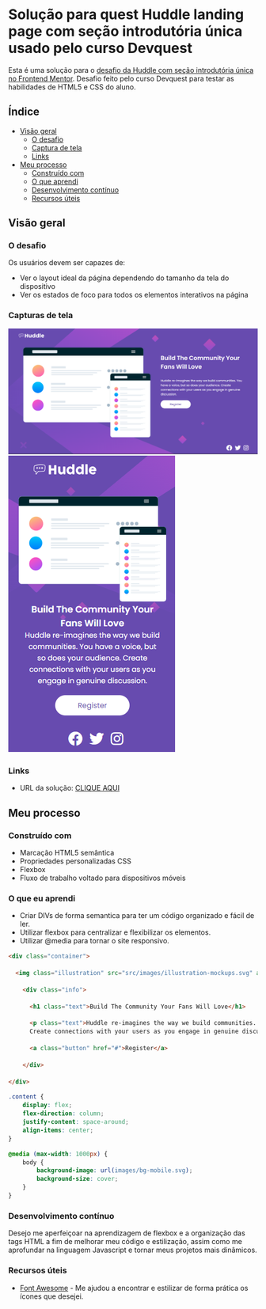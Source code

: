 # Solução para quest Huddle landing page com seção introdutória única usado pelo curso Devquest


Esta é uma solução para o [desafio da Huddle com seção introdutória única no Frontend Mentor](https://www.frontendmentor.io/challenges/huddle-landing-page-with-a-single-introductory-section-B_2Wvxgi0). Desafio feito pelo curso Devquest para testar as habilidades de HTML5 e CSS do aluno.

## Índice

- [Visão geral](#visão-geral)
   - [O desafio](#o-desafio)
   - [Captura de tela](#captura-de-tela)
   - [Links](#links)
- [Meu processo](#meu-processo)
   - [Construído com](#construído-com)
   - [O que aprendi](#o-que-aprendi)
   - [Desenvolvimento contínuo](#desenvolvimento-contínuo)
   - [Recursos úteis](#useful-resources)

## Visão geral

### O desafio

Os usuários devem ser capazes de:

- Ver o layout ideal da página dependendo do tamanho da tela do dispositivo
- Ver os estados de foco para todos os elementos interativos na página

### Capturas de tela

![](src/images/Captura-de-tela-desktop.png)
![](src/images/Captura-de-tela-mobile.png)

### Links

- URL da solução: [CLIQUE AQUI](https://lucas-madeira78.github.io/Projetos-e-quests/)

## Meu processo

### Construído com

- Marcação HTML5 semântica
- Propriedades personalizadas CSS
- Flexbox
- Fluxo de trabalho voltado para dispositivos móveis

### O que eu aprendi

* Criar DIVs de forma semantica para ter um código organizado e fácil de ler.
* Utilizar flexbox para centralizar e flexibilizar os elementos.
* Utilizar @media para tornar o site responsivo.

```html
<div class="container">

  <img class="illustration" src="src/images/illustration-mockups.svg" alt="illustration">

    <div class="info">

      <h1 class="text">Build The Community Your Fans Will Love</h1>

      <p class="text">Huddle re-imagines the way we build communities. You have a voice, but so does your audience. 
      Create connections with your users as you engage in genuine discussion.</p>

      <a class="button" href="#">Register</a>
      
    </div>

</div>
```
```css
.content {
    display: flex;
    flex-direction: column;
    justify-content: space-around;
    align-items: center;
}
```
```css
@media (max-width: 1000px) {
    body {
        background-image: url(images/bg-mobile.svg);
        background-size: cover;
    }
}
```

### Desenvolvimento contínuo

Desejo me aperfeiçoar na aprendizagem de flexbox e a organização das tags HTML a fim de melhorar meu código e estilização, assim como me aprofundar na linguagem Javascript e tornar meus projetos mais dinâmicos.

### Recursos úteis

- [Font Awesome](https://fontawesome.com) - Me ajudou a encontrar e estilizar de forma prática os ícones que desejei.
